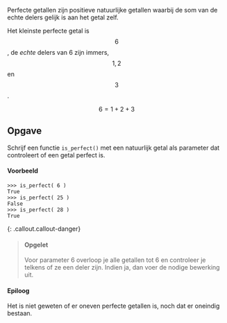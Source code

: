 Perfecte getallen zijn positieve natuurlijke getallen waarbij de som van de echte delers gelijk is aan het getal zelf.

Het kleinste perfecte getal is $$6$$, de *echte* delers van 6 zijn immers, $$1,2$$ en $$3$$.

$$
6 = 1 + 2 + 3
$$

## Opgave
Schrijf een functie `is_perfect()` met een natuurlijk getal als parameter dat controleert of een getal perfect is.

#### Voorbeeld
```
>>> is_perfect( 6 )
True
>>> is_perfect( 25 )
False
>>> is_perfect( 28 )
True
```

{: .callout.callout-danger}
> #### Opgelet
> Voor parameter 6 overloop je alle getallen tot 6 en controleer je telkens of ze een deler zijn. Indien ja, dan voer de nodige bewerking uit.

#### Epiloog
Het is niet geweten of er oneven perfecte getallen is, noch dat er oneindig bestaan.
